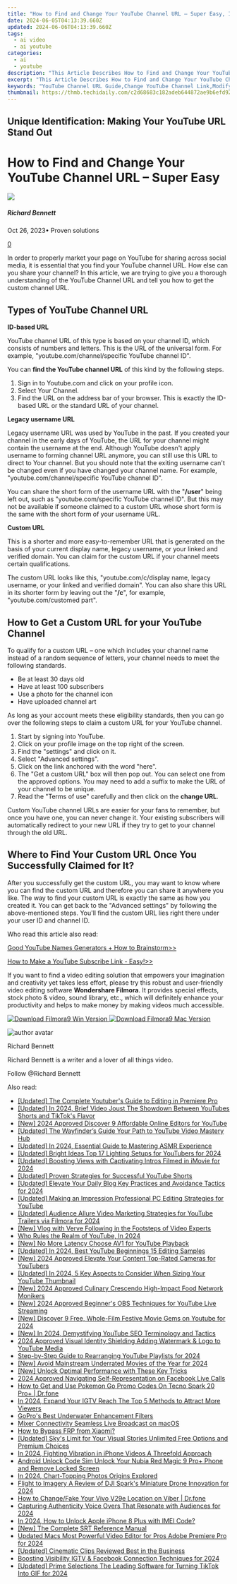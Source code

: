 ```yaml
---
title: "How to Find and Change Your YouTube Channel URL – Super Easy, In 2024"
date: 2024-06-05T04:13:39.660Z
updated: 2024-06-06T04:13:39.660Z
tags:
  - ai video
  - ai youtube
categories:
  - ai
  - youtube
description: "This Article Describes How to Find and Change Your YouTube Channel URL – Super Easy, In 2024"
excerpt: "This Article Describes How to Find and Change Your YouTube Channel URL – Super Easy, In 2024"
keywords: "YouTube Channel URL Guide,Change YouTube Channel Link,Modify YouTube Channel URL,Easy YouTube Channel Edit,Update YouTube Channel Href,Simple URL Changer for Youtube,Alter YouTube Channel Url"
thumbnail: https://thmb.techidaily.com/c2d68683c182adeb644872ae9b6efd92813d48ae83b60547183327ca40ae4d54.jpg
---
```


## Unique Identification: Making Your YouTube URL Stand Out

# How to Find and Change Your YouTube Channel URL – Super Easy

![](https://images.wondershare.com/filmora/article-images/richard-bennett.jpg)

##### Richard Bennett

 Oct 26, 2023• Proven solutions

[0](#commentsBoxSeoTemplate)

In order to properly market your page on YouTube for sharing across social media, it is essential that you find your YouTube channel URL. How else can you share your channel? In this article, we are trying to give you a thorough understanding of the YouTube Channel URL and tell you how to get the custom channel URL.

## Types of YouTube Channel URL

**ID-based URL**

YouTube channel URL of this type is based on your channel ID, which consists of numbers and letters. This is the URL of the universal form. For example, "youtube.com/channel/specific YouTube channel ID".

You can **find the YouTube channel URL** of this kind by the following steps.

1. Sign in to Youtube.com and click on your profile icon.
2. Select Your Channel.
3. Find the URL on the address bar of your browser. This is exactly the ID-based URL or the standard URL of your channel.

**Legacy username URL**

Legacy username URL was used by YouTube in the past. If you created your channel in the early days of YouTube, the URL for your channel might contain the username at the end. Although YouTube doesn't apply username to forming channel URL anymore, you can still use this URL to direct to Your channel. But you should note that the exiting username can't be changed even if you have changed your channel name. For example, "youtube.com/channel/specific YouTube channel ID".

You can share the short form of the username URL with the "**/user**" being left out, such as "youtube.com/specific YouTube channel ID". But this may not be available if someone claimed to a custom URL whose short form is the same with the short form of your username URL.

**Custom URL**

This is a shorter and more easy-to-remember URL that is generated on the basis of your current display name, legacy username, or your linked and verified domain. You can claim for the custom URL if your channel meets certain qualifications.

The custom URL looks like this, "youtube.com/c/display name, legacy username, or your linked and verified domain". You can also share this URL in its shorter form by leaving out the "**/c**", for example, "youtube.com/customed part".

## **How to Get a Custom URL for your YouTube Channel**

To qualify for a custom URL – one which includes your channel name instead of a random sequence of letters, your channel needs to meet the following standards.

* Be at least 30 days old
* Have at least 100 subscribers
* Use a photo for the channel icon
* Have uploaded channel art

As long as your account meets these eligibility standards, then you can go over the following steps to claim a custom URL for your YouTube channel.

   1. Start by signing into YouTube.
   2. Click on your profile image on the top right of the screen.
   3. Find the "settings" and click on it.
   4. Select "Advanced settings".
   5. Click on the link anchored with the word "here".
   6. The "Get a custom URL" box will then pop out. You can select one from the approved options. You may need to add a suffix to make the URL of your channel to be unique.
   7. Read the "Terms of use" carefully and then click on the **change URL**.

Custom YouTube channel URLs are easier for your fans to remember, but once you have one, you can never change it. Your existing subscribers will automatically redirect to your new URL if they try to get to your channel through the old URL.

## Where to Find Your **Custom URL Once You Successfully Claimed for It?**

After you successfully get the custom URL, you may want to know where you can find the custom URL and therefore you can share it anywhere you like. The way to find your custom URL is exactly the same as how you created it. You can get back to the "Advanced settings" by following the above-mentioned steps. You'll find the custom URL lies right there under your user ID and channel ID.

Who read this article also read:

[Good YouTube Names Generators + How to Brainstorm>>](https://tools.techidaily.com/wondershare/filmora/download/)

[How to Make a YouTube Subscribe Link - Easy!>>](https://tools.techidaily.com/wondershare/filmora/download/)

If you want to find a video editing solution that empowers your imagination and creativity yet takes less effort, please try this robust and user-friendly video editing software **Wondershare Filmora**. It provides special effects, stock photo & video, sound library, etc., which will definitely enhance your productivity and helps to make money by making videos much accessible.

[![Download Filmora9 Win Version](https://images.wondershare.com/filmora/guide/download-btn-win.jpg) ](https://tools.techidaily.com/wondershare/filmora/download/) [![Download Filmora9 Mac Version](https://images.wondershare.com/filmora/guide/download-btn-mac.jpg) ](https://tools.techidaily.com/wondershare/filmora/download/)

![author avatar](https://images.wondershare.com/filmora/article-images/richard-bennett.jpg)

Richard Bennett

Richard Bennett is a writer and a lover of all things video.

Follow @Richard Bennett

<span class="atpl-alsoreadstyle">Also read:</span>
<div><ul>
<li><a href="https://facebook-record-videos.techidaily.com/updated-the-complete-youtubers-guide-to-editing-in-premiere-pro/"><u>[Updated] The Complete Youtuber's Guide to Editing in Premiere Pro</u></a></li>
<li><a href="https://facebook-record-videos.techidaily.com/updated-in-2024-brief-video-joust-the-showdown-between-youtubes-shorts-and-tiktoks-flavor/"><u>[Updated] In 2024, Brief Video Joust  The Showdown Between YouTubes Shorts and TikTok's Flavor</u></a></li>
<li><a href="https://facebook-record-videos.techidaily.com/new-2024-approved-discover-9-affordable-online-editors-for-youtube/"><u>[New] 2024 Approved  Discover 9 Affordable Online Editors for YouTube</u></a></li>
<li><a href="https://facebook-record-videos.techidaily.com/updated-the-wayfinders-guide-your-path-to-youtube-video-mastery-hub/"><u>[Updated] The Wayfinder’s Guide  Your Path to YouTube Video Mastery Hub</u></a></li>
<li><a href="https://facebook-record-videos.techidaily.com/updated-in-2024-essential-guide-to-mastering-asmr-experience/"><u>[Updated] In 2024, Essential Guide to Mastering ASMR Experience</u></a></li>
<li><a href="https://facebook-record-videos.techidaily.com/updated-bright-ideas-top-17-lighting-setups-for-youtubers-for-2024/"><u>[Updated] Bright Ideas  Top 17 Lighting Setups for YouTubers for 2024</u></a></li>
<li><a href="https://facebook-record-videos.techidaily.com/updated-boosting-views-with-captivating-intros-filmed-in-imovie-for-2024/"><u>[Updated] Boosting Views with Captivating Intros Filmed in iMovie for 2024</u></a></li>
<li><a href="https://facebook-record-videos.techidaily.com/updated-proven-strategies-for-successful-youtube-shorts/"><u>[Updated] Proven Strategies for Successful YouTube Shorts</u></a></li>
<li><a href="https://facebook-record-videos.techidaily.com/updated-elevate-your-daily-blog-key-practices-and-avoidance-tactics-for-2024/"><u>[Updated] Elevate Your Daily Blog  Key Practices and Avoidance Tactics for 2024</u></a></li>
<li><a href="https://facebook-record-videos.techidaily.com/updated-making-an-impression-professional-pc-editing-strategies-for-youtube/"><u>[Updated] Making an Impression  Professional PC Editing Strategies for YouTube</u></a></li>
<li><a href="https://facebook-record-videos.techidaily.com/updated-audience-allure-video-marketing-strategies-for-youtube-trailers-via-filmora-for-2024/"><u>[Updated] Audience Allure  Video Marketing Strategies for YouTube Trailers via Filmora for 2024</u></a></li>
<li><a href="https://facebook-record-videos.techidaily.com/new-vlog-with-verve-following-in-the-footsteps-of-video-experts/"><u>[New] Vlog with Verve  Following in the Footsteps of Video Experts</u></a></li>
<li><a href="https://facebook-record-videos.techidaily.com/who-rules-the-realm-of-youtube-in-2024/"><u>Who Rules the Realm of YouTube, In 2024</u></a></li>
<li><a href="https://facebook-record-videos.techidaily.com/new-no-more-latency-choose-av1-for-youtube-playback/"><u>[New] No More Latency  Choose AV1 for YouTube Playback</u></a></li>
<li><a href="https://facebook-record-videos.techidaily.com/updated-in-2024-best-youtube-beginnings-15-editing-samples/"><u>[Updated] In 2024, Best YouTube Beginnings  15 Editing Samples</u></a></li>
<li><a href="https://facebook-record-videos.techidaily.com/new-2024-approved-elevate-your-content-top-rated-cameras-for-youtubers/"><u>[New] 2024 Approved  Elevate Your Content  Top-Rated Cameras for YouTubers</u></a></li>
<li><a href="https://facebook-record-videos.techidaily.com/updated-in-2024-5-key-aspects-to-consider-when-sizing-your-youtube-thumbnail/"><u>[Updated] In 2024, 5 Key Aspects to Consider When Sizing Your YouTube Thumbnail</u></a></li>
<li><a href="https://facebook-record-videos.techidaily.com/new-2024-approved-culinary-crescendo-high-impact-food-network-monikers/"><u>[New] 2024 Approved  Culinary Crescendo  High-Impact Food Network Monikers</u></a></li>
<li><a href="https://facebook-record-videos.techidaily.com/new-2024-approved-beginners-obs-techniques-for-youtube-live-streaming/"><u>[New] 2024 Approved  Beginner's OBS Techniques for YouTube Live Streaming</u></a></li>
<li><a href="https://facebook-record-videos.techidaily.com/new-discover-9-free-whole-film-festive-movie-gems-on-youtube-for-2024/"><u>[New] Discover 9 Free, Whole-Film Festive Movie Gems on Youtube for 2024</u></a></li>
<li><a href="https://facebook-record-videos.techidaily.com/new-in-2024-demystifying-youtube-seo-terminology-and-tactics/"><u>[New] In 2024, Demystifying YouTube SEO Terminology and Tactics</u></a></li>
<li><a href="https://facebook-record-videos.techidaily.com/2024-approved-visual-identity-shielding-adding-watermark-and-logo-to-youtube-media/"><u>2024 Approved  Visual Identity Shielding  Adding Watermark & Logo to YouTube Media</u></a></li>
<li><a href="https://facebook-record-videos.techidaily.com/step-by-step-guide-to-rearranging-youtube-playlists-for-2024/"><u>Step-by-Step Guide to Rearranging YouTube Playlists for 2024</u></a></li>
<li><a href="https://facebook-record-videos.techidaily.com/new-avoid-mainstream-underrated-movies-of-the-year-for-2024/"><u>[New] Avoid Mainstream  Underrated Movies of the Year for 2024</u></a></li>
<li><a href="https://some-skills.techidaily.com/new-unlock-optimal-performance-with-these-key-tricks/"><u>[New] Unlock Optimal Performance with These Key Tricks</u></a></li>
<li><a href="https://facebook-clips.techidaily.com/2024-approved-navigating-self-representation-on-facebook-live-calls/"><u>2024 Approved  Navigating Self-Representation on Facebook Live Calls</u></a></li>
<li><a href="https://pokemon-go-android.techidaily.com/how-to-get-and-use-pokemon-go-promo-codes-on-tecno-spark-20-proplus-drfone-by-drfone-virtual-android/"><u>How to Get and Use Pokemon Go Promo Codes On Tecno Spark 20 Pro+ | Dr.fone</u></a></li>
<li><a href="https://instagram-clips.techidaily.com/in-2024-expand-your-igtv-reach-the-top-5-methods-to-attract-more-viewers/"><u>In 2024, Expand Your IGTV Reach  The Top 5 Methods to Attract More Viewers</u></a></li>
<li><a href="https://extra-resources.techidaily.com/gopros-best-underwater-enhancement-filters/"><u>GoPro's Best Underwater Enhancement Filters</u></a></li>
<li><a href="https://extra-lessons.techidaily.com/mixer-connectivity-seamless-live-broadcast-on-macos/"><u>Mixer Connectivity  Seamless Live Broadcast on macOS</u></a></li>
<li><a href="https://bypass-frp.techidaily.com/how-to-bypass-frp-from-xiaomi-by-drfone-android/"><u>How to Bypass FRP from Xiaomi?</u></a></li>
<li><a href="https://extra-approaches.techidaily.com/updated-skys-limit-for-your-visual-stories-unlimited-free-options-and-premium-choices/"><u>[Updated] Sky's Limit for Your Visual Stories  Unlimited Free Options and Premium Choices</u></a></li>
<li><a href="https://some-techniques.techidaily.com/in-2024-fighting-vibration-in-iphone-videos-a-threefold-approach/"><u>In 2024, Fighting Vibration in iPhone Videos  A Threefold Approach</u></a></li>
<li><a href="https://sim-unlock.techidaily.com/android-unlock-code-sim-unlock-your-nubia-red-magic-9-proplus-phone-and-remove-locked-screen-by-drfone-android/"><u>Android Unlock Code Sim Unlock Your Nubia Red Magic 9 Pro+ Phone and Remove Locked Screen</u></a></li>
<li><a href="https://extra-hints.techidaily.com/in-2024-chart-topping-photos-origins-explored/"><u>In 2024, Chart-Topping Photos  Origins Explored</u></a></li>
<li><a href="https://some-knowledge.techidaily.com/flight-to-imagery-a-review-of-dji-sparks-miniature-drone-innovation-for-2024/"><u>Flight to Imagery  A Review of DJI Spark's Miniature Drone Innovation for 2024</u></a></li>
<li><a href="https://location-social.techidaily.com/how-to-changefake-your-vivo-v29e-location-on-viber-drfone-by-drfone-virtual-android/"><u>How to Change/Fake Your Vivo V29e Location on Viber | Dr.fone</u></a></li>
<li><a href="https://screen-mirroring-recording.techidaily.com/capturing-authenticity-voice-overs-that-resonate-with-audiences-for-2024/"><u>Capturing Authenticity  Voice Overs That Resonate with Audiences for 2024</u></a></li>
<li><a href="https://sim-unlock.techidaily.com/in-2024-how-to-unlock-apple-iphone-8-plus-with-imei-code-by-drfone-ios/"><u>In 2024, How to Unlock Apple iPhone 8 Plus with IMEI Code?</u></a></li>
<li><a href="https://some-approaches.techidaily.com/new-the-complete-srt-reference-manual/"><u>[New] The Complete SRT Reference Manual</u></a></li>
<li><a href="https://ai-driven-video-production.techidaily.com/updated-macs-most-powerful-video-editor-for-pros-adobe-premiere-pro-for-2024/"><u>Updated Macs Most Powerful Video Editor for Pros Adobe Premiere Pro for 2024</u></a></li>
<li><a href="https://visual-screen-recording.techidaily.com/updated-cinematic-clips-reviewed-best-in-the-business/"><u>[Updated] Cinematic Clips Reviewed  Best in the Business</u></a></li>
<li><a href="https://instagram-video-files.techidaily.com/boosting-visibility-igtv-and-facebook-connection-techniques-for-2024/"><u>Boosting Visibility  IGTV & Facebook Connection Techniques for 2024</u></a></li>
<li><a href="https://tiktok-clips.techidaily.com/updated-prime-selections-the-leading-software-for-turning-tiktok-into-gif-for-2024/"><u>[Updated] Prime Selections  The Leading Software for Turning TikTok Into GIF for 2024</u></a></li>
</ul></div>

<ins class="adsbygoogle"
      style="display:block"
      data-ad-client="ca-pub-7571918770474297"
      data-ad-slot="8358498916"
      data-ad-format="auto"
      data-full-width-responsive="true"></ins>